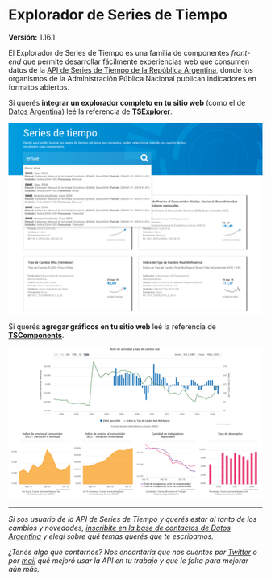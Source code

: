 # Explorador de Series de Tiempo

**Versión:** 1.16.1

El Explorador de Series de Tiempo es una familia de componentes _front-end_ que permite desarrollar fácilmente experiencias web que consumen datos de la [API de Series de Tiempo de la República Argentina](https://apis.datos.gob.ar/series), donde los organismos de la Administración Pública Nacional publican indicadores en formatos abiertos.

Si querés **integrar un explorador completo en tu sitio web** (como el de [Datos Argentina](https://datos.gob.ar/series)) leé la referencia de **[TSExplorer](reference/ts-explorer.md)**.

![datos.gob.ar/series](assets/images/ts_explorer_datos_argentina.png)

Si querés **agregar gráficos en tu sitio web** leé la referencia de **[TSComponents](reference/ts-components.md)**.

![graphic](assets/images/ts_components_graphic.png)

---

*Si sos usuario de la API de Series de Tiempo y querés estar al tanto de los  cambios y novedades, [inscribite en la base de contactos de Datos Argentina](bit.ly/contacto-datos-argentina) y elegí sobre qué temas querés que te escribamos.*

*¿Tenés algo que contarnos? Nos encantaría que nos cuentes por [Twitter](https://twitter.com/datosgobar) o por [mail](mailto:datos@modernizacion.gob.ar) qué mejoró usar la API en tu trabajo y qué le falta para mejorar aún más.*


